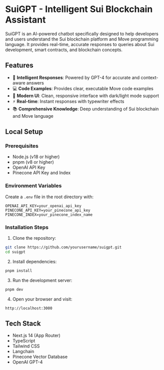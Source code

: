 # SuiGPT - Intelligent Sui Blockchain Assistant

SuiGPT is an AI-powered chatbot specifically designed to help developers and users understand the Sui blockchain platform and Move programming language. It provides real-time, accurate responses to queries about Sui development, smart contracts, and blockchain concepts.

## Features

- 🤖 **Intelligent Responses**: Powered by GPT-4 for accurate and context-aware answers
- 💻 **Code Examples**: Provides clear, executable Move code examples
- 🎨 **Modern UI**: Clean, responsive interface with dark/light mode support
- ⚡ **Real-time**: Instant responses with typewriter effects
- 📚 **Comprehensive Knowledge**: Deep understanding of Sui blockchain and Move language

## Local Setup

### Prerequisites

- Node.js (v18 or higher)
- pnpm (v8 or higher)
- OpenAI API Key
- Pinecone API Key and Index

### Environment Variables

Create a `.env` file in the root directory with:

```env
OPENAI_API_KEY=your_openai_api_key
PINECONE_API_KEY=your_pinecone_api_key
PINECONE_INDEX=your_pinecone_index_name
```

### Installation Steps

1. Clone the repository:
```bash
git clone https://github.com/yourusername/suigpt.git
cd suigpt
```

2. Install dependencies:
```bash
pnpm install
```

3. Run the development server:
```bash
pnpm dev
```

4. Open your browser and visit:
```
http://localhost:3000
```

## Tech Stack

- Next.js 14 (App Router)
- TypeScript
- Tailwind CSS
- Langchain
- Pinecone Vector Database
- OpenAI GPT-4

